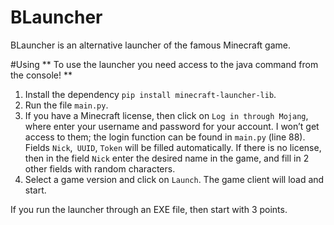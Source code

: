 # BLauncher
BLauncher is an alternative launcher of the famous Minecraft game.

#Using
** To use the launcher you need access to the java command from the console! **
1. Install the dependency `pip install minecraft-launcher-lib`.
2. Run the file `main.py`.
3. If you have a Minecraft license, then click on `Log in through Mojang`, where enter your username and password for your account. I won’t get access to them; the login function can be found in `main.py` (line 88).
Fields `Nick`,` UUID`, `Token` will be filled automatically. If there is no license, then in the field `Nick` enter the desired name in the game, and fill in 2 other fields with random characters.
4. Select a game version and click on `Launch`. The game client will load and start.

If you run the launcher through an EXE file, then start with 3 points.